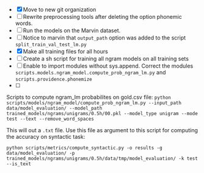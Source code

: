 - [x] Move to new git organization
- [ ] Rewrite preprocessing tools after deleting the option phonemic words.
- [ ] Run the models on the Marvin dataset.
- [ ] Notice to marvin that `output_path` option was added to the script `split_train_val_test_lm.py`
- [x] Make all training files for all hours
- [ ] Create a sh script for training all ngram models on all training sets
- [ ] Enable to import modules without sys.append. Correct the modules `scripts.models.ngram_model.compute_prob_ngram_lm.py` and `scripts.providence.phonemize`
- [ ]

Scripts to compute ngram_lm probabilites on gold.csv file:
`python scripts/models/ngram_model/compute_prob_ngram_lm.py --input_path data/model_evaluation/ --model_path trained_models/ngrams/unigrams/0.5h/00.pkl --model_type unigram --mode test --text --remove_word_spaces`

This will out a `.txt` file. Use this file as argument to this script for computing the accuracy on syntactic task:

`python scripts/metrics/compute_syntactic.py -o results -g data/model_evaluation/ -p trained_models/ngrams/unigrams/0.5h/data/tmp/model_evaluation/ -k test --is_text`
